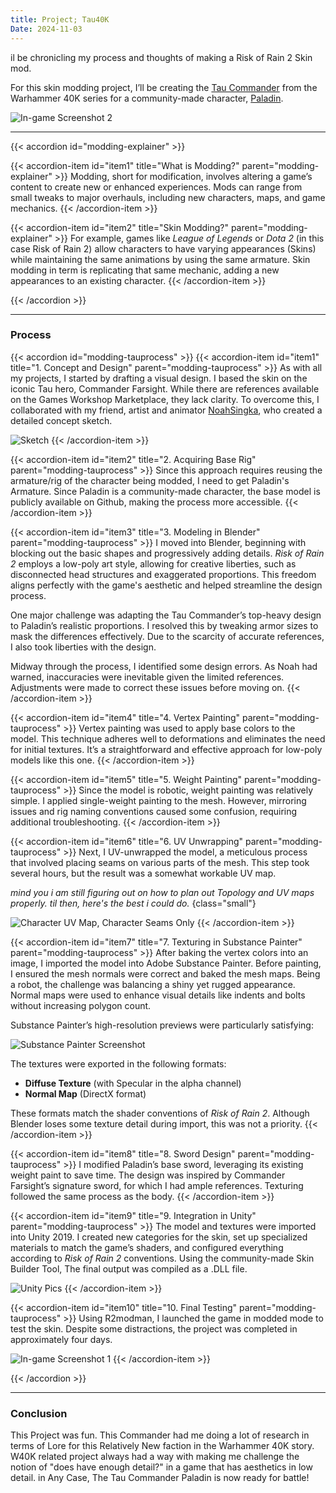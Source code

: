 ```yaml
---
title: Project; Tau40K
Date: 2024-11-03
---
```

il be chronicling my process and thoughts of making a Risk of Rain 2 Skin mod.

For this skin modding project, I’ll be creating the [Tau Commander](https://warhammer40k.fandom.com/wiki/T'au_Commander) from the Warhammer 40K series for a community-made character, [Paladin](https://thunderstore.io/package/Paladin_Alliance/PaladinMod/).

![In-game Screenshot 2](https://lh3.googleusercontent.com/d/1V6NBo23DLPnV5vyUbfKB1c75Bwlf1Bnl)

---
{{< accordion id="modding-explainer" >}}

{{< accordion-item id="item1" title="What is Modding?" parent="modding-explainer" >}}
Modding, short for modification, involves altering a game’s content to create new or enhanced experiences. Mods can range from small tweaks to major overhauls, including new characters, maps, and game mechanics. 
{{< /accordion-item >}}

{{< accordion-item id="item2" title="Skin Modding?" parent="modding-explainer" >}}
 For example, games like *League of Legends* or *Dota 2* (in this case Risk of Rain 2) allow characters to have varying appearances (Skins) while maintaining the same animations by using the same armature. Skin modding in term is replicating that same mechanic, adding a new appearances to an existing character.
{{< /accordion-item >}}

{{< /accordion >}}

---
### Process

{{< accordion id="modding-tauprocess" >}}
{{< accordion-item id="item1" title="1. Concept and Design" parent="modding-tauprocess" >}}
As with all my projects, I started by drafting a visual design. I based the skin on the iconic Tau hero, Commander Farsight. While there are references available on the Games Workshop Marketplace, they lack clarity. To overcome this, I collaborated with my friend, artist and animator [NoahSingka](https://www.instagram.com/noahsingka/), who created a detailed concept sketch.

![Sketch](https://lh3.googleusercontent.com/d/181V7BhJH0onfgh-P0h9EAhydOozd-ohK)
{{< /accordion-item >}}

{{< accordion-item id="item2" title="2. Acquiring Base Rig" parent="modding-tauprocess" >}}
Since this approach requires reusing the armature/rig of the character being modded, I need to get Paladin's Armature. Since Paladin is a community-made character, the base model is publicly available on Github, making the process more accessible.
{{< /accordion-item >}}

{{< accordion-item id="item3" title="3. Modeling in Blender" parent="modding-tauprocess" >}}
I moved into Blender, beginning with blocking out the basic shapes and progressively adding details. *Risk of Rain 2* employs a low-poly art style, allowing for creative liberties, such as disconnected head structures and exaggerated proportions. This freedom aligns perfectly with the game's aesthetic and helped streamline the design process.

One major challenge was adapting the Tau Commander’s top-heavy design to Paladin’s realistic proportions. I resolved this by tweaking armor sizes to mask the differences effectively. Due to the scarcity of accurate references, I also took liberties with the design.

Midway through the process, I identified some design errors. As Noah had warned, inaccuracies were inevitable given the limited references. Adjustments were made to correct these issues before moving on.
{{< /accordion-item >}}

{{< accordion-item id="item4" title="4. Vertex Painting" parent="modding-tauprocess" >}}
Vertex painting was used to apply base colors to the model. This technique adheres well to deformations and eliminates the need for initial textures. It’s a straightforward and effective approach for low-poly models like this one.
{{< /accordion-item >}}

{{< accordion-item id="item5" title="5. Weight Painting" parent="modding-tauprocess" >}}
Since the model is robotic, weight painting was relatively simple. I applied single-weight painting to the mesh. However, mirroring issues and rig naming conventions caused some confusion, requiring additional troubleshooting.
{{< /accordion-item >}}

{{< accordion-item id="item6" title="6. UV Unwrapping" parent="modding-tauprocess" >}}
Next, I UV-unwrapped the model, a meticulous process that involved placing seams on various parts of the mesh. This step took several hours, but the result was a somewhat workable UV map.

*mind you i am still figuring out on how to plan out Topology and UV maps properly. til then, here's the best i could do.*
{class="small"}

![Character UV Map, Character Seams Only](https://lh3.googleusercontent.com/d/1bOvGcgsltmT_8mgOxx5aXdjHMP1rYh-b)
{{< /accordion-item >}}

{{< accordion-item id="item7" title="7. Texturing in Substance Painter" parent="modding-tauprocess" >}}
After baking the vertex colors into an image, I imported the model into Adobe Substance Painter. Before painting, I ensured the mesh normals were correct and baked the mesh maps. Being a robot, the challenge was balancing a shiny yet rugged appearance. Normal maps were used to enhance visual details like indents and bolts without increasing polygon count.

Substance Painter’s high-resolution previews were particularly satisfying:

![Substance Painter Screenshot](https://lh3.googleusercontent.com/d/1CWY39XhNOhgmyOtmqagkB0cKnDn1lnww)

The textures were exported in the following formats:
- **Diffuse Texture** (with Specular in the alpha channel)
- **Normal Map** (DirectX format)

These formats match the shader conventions of *Risk of Rain 2*. Although Blender loses some texture detail during import, this was not a priority.
{{< /accordion-item >}}

{{< accordion-item id="item8" title="8. Sword Design" parent="modding-tauprocess" >}}
I modified Paladin’s base sword, leveraging its existing weight paint to save time. The design was inspired by Commander Farsight’s signature sword, for which I had ample references. Texturing followed the same process as the body.
{{< /accordion-item >}}

{{< accordion-item id="item9" title="9. Integration in Unity" parent="modding-tauprocess" >}}
The model and textures were imported into Unity 2019. I created new categories for the skin, set up specialized materials to match the game’s shaders, and configured everything according to *Risk of Rain 2* conventions. Using the community-made Skin Builder Tool, The final output was compiled as a .DLL file.

![Unity Pics](https://lh3.googleusercontent.com/d/1jHeDDBdsALWUnckUPCcqMnbJbDhtdpYK)
{{< /accordion-item >}}

{{< accordion-item id="item10" title="10. Final Testing" parent="modding-tauprocess" >}}
Using R2modman, I launched the game in modded mode to test the skin. Despite some distractions, the project was completed in approximately four days.

![In-game Screenshot 1](https://lh3.googleusercontent.com/d/1ViFVDaYV82463A8NLgpbNs6_46PuvMid)
{{< /accordion-item >}}

{{< /accordion >}}

---

### Conclusion

This Project was fun. This Commander had me doing a lot of research in terms of Lore for this Relatively New faction in the Warhammer 40K story. W40K related project always had a way with making me challenge the notion of "does have enough detail?" in a game that has aesthetics in low detail.
in Any Case, The Tau Commander Paladin is now ready for battle!
